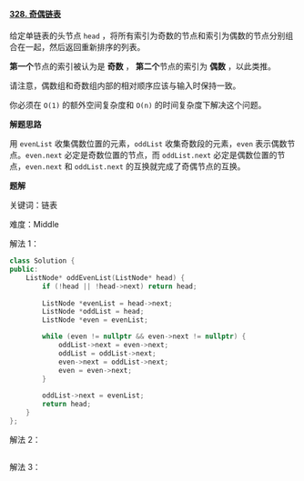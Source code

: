 #### [328. 奇偶链表](https://leetcode.cn/problems/odd-even-linked-list/)

给定单链表的头节点 `head` ，将所有索引为奇数的节点和索引为偶数的节点分别组合在一起，然后返回重新排序的列表。

**第一个**节点的索引被认为是 **奇数** ， **第二个**节点的索引为 **偶数** ，以此类推。

请注意，偶数组和奇数组内部的相对顺序应该与输入时保持一致。

你必须在 `O(1)` 的额外空间复杂度和 `O(n)` 的时间复杂度下解决这个问题。

**解题思路**

用 `evenList` 收集偶数位置的元素，`oddList` 收集奇数段的元素，`even` 表示偶数节点。`even.next` 必定是奇数位置的节点，而 `oddList.next` 必定是偶数位置的节点，`even.next` 和 `oddList.next` 的互换就完成了奇偶节点的互换。

**题解**

关键词：链表

难度：Middle

解法 1：

```c++
class Solution {
public:
    ListNode* oddEvenList(ListNode* head) {
        if (!head || !head->next) return head;
        
        ListNode *evenList = head->next;
        ListNode *oddList = head;
        ListNode *even = evenList;

        while (even != nullptr && even->next != nullptr) {
            oddList->next = even->next;
            oddList = oddList->next;
            even->next = oddList->next;
            even = even->next;
        }
        
        oddList->next = evenList;
        return head;
    }
};
```

解法 2：

```c++

```

解法 3：

```c++

```

